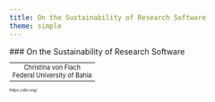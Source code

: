 ```yaml
---
title: On the Sustainability of Research Software
theme: simple
---
```


<!-- -------------------------------- -->

<section>
### On the Sustainability of Research Software

<table style="font-size:0.8em"><tr>
<td style="text-align:center">
Christina von Flach<br/>
Federal University of Bahia
</td>
</tr></table>

<small style="font-size: 0.5em">
https://doi.org/
</small>
</section>

<!-- -------------------------------- -->
